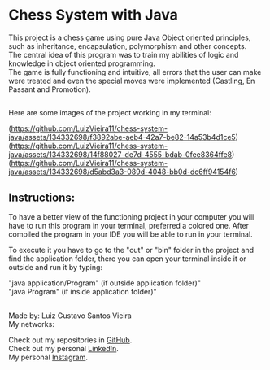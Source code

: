 # Chess System with Java

This project is a chess game using pure Java Object oriented principles, such as inheritance, encapsulation, polymorphism and other concepts.  
The central idea of this program was to train my abilities of logic and knowledge in object oriented programming.  
The game is fully functioning and intuitive, all errors that the user can make were treated and even the special moves were implemented (Castling, En Passant and Promotion).  
##
Here are some images of the project working in my terminal:  

(https://github.com/LuizVieira11/chess-system-java/assets/134332698/f3892abe-aeb4-42a7-be82-14a53b4d1ce5)
(https://github.com/LuizVieira11/chess-system-java/assets/134332698/14f88027-de7d-4555-bdab-0fee8364ffe8)
(https://github.com/LuizVieira11/chess-system-java/assets/134332698/d5abd3a3-089d-4048-bb0d-dc6ff94154f6)


## Instructions:

To have a better view of the functioning project in your computer you will have to run this program in your terminal, preferred a colored one. After compiled the program in your IDE you will be able to run in your terminal.  


To execute it you have to go to the "out" or "bin" folder in the project and find the application folder, there you can open your terminal inside it or outside and run it by typing:  
  
"java application/Program" (if outside application folder)"  
"java Program" (if inside application folder)"
  
##

Made by: Luiz Gustavo Santos Vieira  
My networks:

Check out my repositories in [GitHub](https://github.com/LuizVieira11).  
Check out my personal [LinkedIn](https://www.linkedin.com/in/LuizVieira11).  
My personal [Instagram](https://www.instagram.com/luizsv11/).
